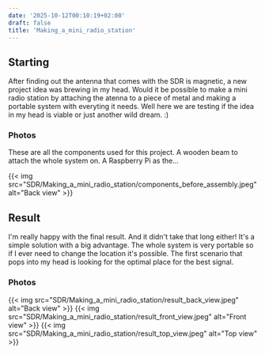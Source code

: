 ```yaml
---
date: '2025-10-12T00:10:19+02:00'
draft: false
title: 'Making_a_mini_radio_station'
---
```

## Starting 
After finding out the antenna that comes with the SDR is magnetic, a new project idea was brewing in my head. Would it be possible to make a mini radio station by attaching the atenna to a piece of metal and making a portable system with everyting it needs. Well here we are testing if the idea in my head is viable or just another wild dream. :)

### Photos
These are all the components used for this project. A wooden beam to attach the whole system on. A Raspberry Pi as the... 

{{< img src="SDR/Making_a_mini_radio_station/components_before_assembly.jpeg" alt="Back view" >}}

## Result
I'm really happy with the final result. And it didn't take that long either! It's a simple solution with a big advantage. The whole system is very portable so if I ever need to change the location it's possible. The first scenario that pops into my head is looking for the optimal place for the best signal. 

### Photos

{{< img src="SDR/Making_a_mini_radio_station/result_back_view.jpeg" alt="Back view" >}}
{{< img src="SDR/Making_a_mini_radio_station/result_front_view.jpeg" alt="Front view" >}}
{{< img src="SDR/Making_a_mini_radio_station/result_top_view.jpeg" alt="Top view" >}}
